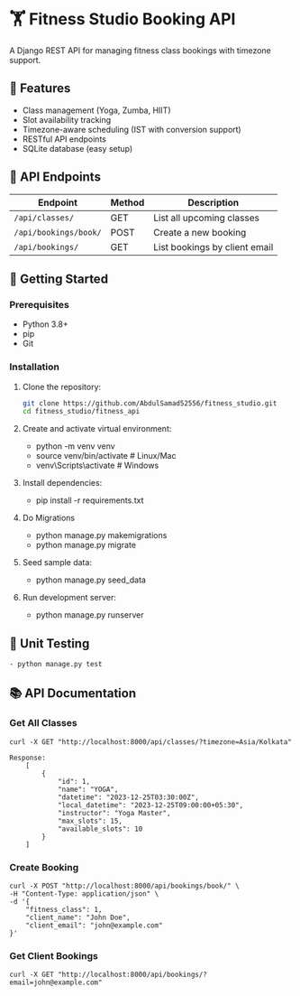 # 🏋️ Fitness Studio Booking API

A Django REST API for managing fitness class bookings with timezone support.

## 🌟 Features

- Class management (Yoga, Zumba, HIIT)
- Slot availability tracking
- Timezone-aware scheduling (IST with conversion support)
- RESTful API endpoints
- SQLite database (easy setup)

## 📌 API Endpoints

| Endpoint | Method | Description |
|----------|--------|-------------|
| `/api/classes/` | GET | List all upcoming classes |
| `/api/bookings/book/` | POST | Create a new booking |
| `/api/bookings/` | GET | List bookings by client email |

## 🚀 Getting Started

### Prerequisites
- Python 3.8+
- pip
- Git

### Installation
1. Clone the repository:
   ```bash
   git clone https://github.com/AbdulSamad52556/fitness_studio.git
   cd fitness_studio/fitness_api


2. Create and activate virtual environment:

    - python -m venv venv
    - source venv/bin/activate  # Linux/Mac
    - venv\Scripts\activate     # Windows

3. Install dependencies:

    - pip install -r requirements.txt

4. Do Migrations

    - python manage.py makemigrations
    - python manage.py migrate

4. Seed sample data:

    - python manage.py seed_data

5. Run development server:

    - python manage.py runserver

## 🧪 Unit Testing

    - python manage.py test

## 📚 API Documentation

### Get All Classes

    curl -X GET "http://localhost:8000/api/classes/?timezone=Asia/Kolkata"

    Response:
        [
            {
                "id": 1,
                "name": "YOGA",
                "datetime": "2023-12-25T03:30:00Z",
                "local_datetime": "2023-12-25T09:00:00+05:30",
                "instructor": "Yoga Master",
                "max_slots": 15,
                "available_slots": 10
            }
        ]

### Create Booking

    curl -X POST "http://localhost:8000/api/bookings/book/" \
    -H "Content-Type: application/json" \
    -d '{
        "fitness_class": 1,
        "client_name": "John Doe",
        "client_email": "john@example.com"
    }'

### Get Client Bookings

    curl -X GET "http://localhost:8000/api/bookings/?email=john@example.com"


